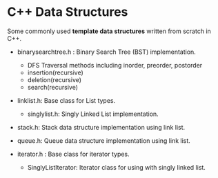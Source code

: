 C++ Data Structures
=====================

Some commonly used **template data structures** written from scratch in C++.

* binarysearchtree.h : Binary Search Tree (BST) implementation.
	* DFS Traversal methods including inorder, preorder, postorder
	* insertion(recursive)
	* deletion(recursive)
	* search(recursive)

* linklist.h: Base class for List types.
	* singlylist.h: Singly Linked List implementation. 

* stack.h: Stack data structure implementation using link list.

* queue.h: Queue data structure implementation using link list.

* iterator.h : Base class for iterator types.
	* SinglyListIterator: Iterator class for using with singly linked list. 

